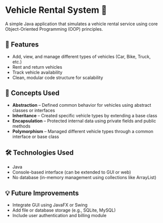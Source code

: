 # Vehicle Rental System 🚗

A simple Java application that simulates a vehicle rental service using core Object-Oriented Programming (OOP) principles.

## 📌 Features

- Add, view, and manage different types of vehicles (Car, Bike, Truck, etc.)
- Rent and return vehicles
- Track vehicle availability
- Clean, modular code structure for scalability

## 🧠 Concepts Used

- **Abstraction** – Defined common behavior for vehicles using abstract classes or interfaces  
- **Inheritance** – Created specific vehicle types by extending a base class  
- **Encapsulation** – Protected internal data using private fields and public methods  
- **Polymorphism** – Managed different vehicle types through a common interface or base class

## 🛠️ Technologies Used

- Java
- Console-based interface (can be extended to GUI or web)
- No database (in-memory management using collections like ArrayList)

## 💡 Future Improvements

- Integrate GUI using JavaFX or Swing  
- Add file or database storage (e.g., SQLite, MySQL)  
- Include user authentication and billing module



